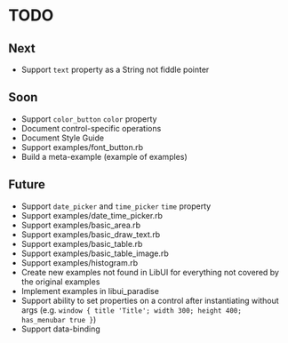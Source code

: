 # TODO

## Next

- Support `text` property as a String not fiddle pointer

## Soon

- Support `color_button` `color` property
- Document control-specific operations
- Document Style Guide
- Support examples/font_button.rb
- Build a meta-example (example of examples)

## Future

- Support `date_picker` and `time_picker` `time` property
- Support examples/date_time_picker.rb
- Support examples/basic_area.rb
- Support examples/basic_draw_text.rb
- Support examples/basic_table.rb
- Support examples/basic_table_image.rb
- Support examples/histogram.rb
- Create new examples not found in LibUI for everything not covered by the original examples
- Implement examples in libui_paradise
- Support ability to set properties on a control after instantiating without args (e.g. `window { title 'Title'; width 300; height 400; has_menubar true }`)
- Support data-binding
